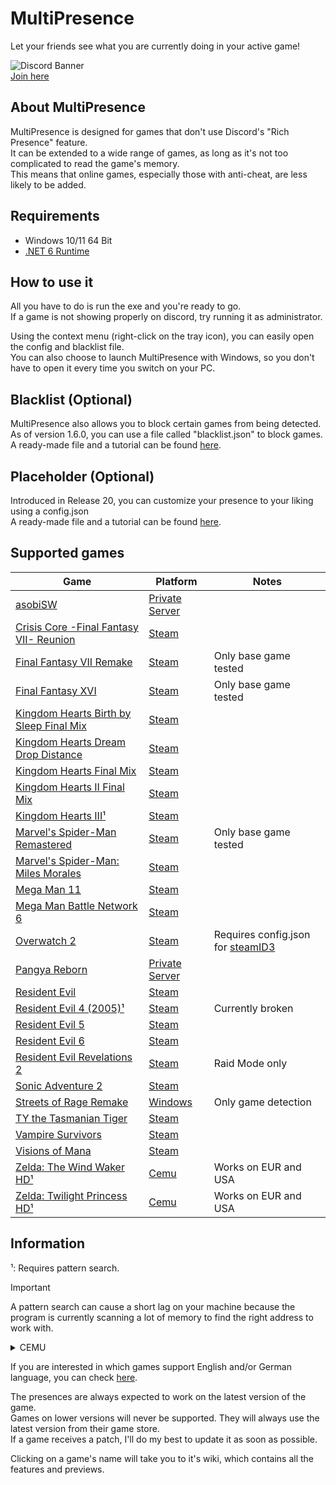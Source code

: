 # MultiPresence
Let your friends see what you are currently doing in your active game!      

![Discord Banner](https://discord.com/api/guilds/1269723725528432712/widget.png?style=banner2)  
[Join here](https://discord.gg/56zeuwy6Gx)

## About MultiPresence
MultiPresence is designed for games that don't use Discord's "Rich Presence" feature.  
It can be extended to a wide range of games, as long as it's not too complicated to read the game's memory.  
This means that online games, especially those with anti-cheat, are less likely to be added.

## Requirements  
- Windows 10/11 64 Bit
- [.NET 6 Runtime](https://dotnet.microsoft.com/en-us/download/dotnet/6.0)

## How to use it
All you have to do is run the exe and you're ready to go.  
If a game is not showing properly on discord, try running it as administrator.    

Using the context menu (right-click on the tray icon), you can easily open the config and blacklist file.  
You can also choose to launch MultiPresence with Windows, so you don't have to open it every time you switch on your PC.
 
## Blacklist (Optional)
MultiPresence also allows you to block certain games from being detected.  
As of version 1.6.0, you can use a file called "blacklist.json" to block games.  
A ready-made file and a tutorial can be found [here](https://github.com/Dekirai/MultiPresence/wiki/Blacklist).

## Placeholder (Optional)
Introduced in Release 20, you can customize your presence to your liking using a config.json  
A ready-made file and a tutorial can be found [here](https://github.com/Dekirai/MultiPresence/wiki/Config).
 
## Supported games
|Game|Platform|Notes|
|--|--|--|
|[asobiSW](https://github.com/Dekirai/MultiPresence/)|[Private Server](https://playasobi.gg/)| |
|[Crisis Core -Final Fantasy VII- Reunion](https://github.com/Dekirai/MultiPresence/wiki/Crisis-Core-%E2%80%90Final-Fantasy-VII%E2%80%90-Reunion)|[Steam](https://store.steampowered.com/app/1608070/CRISIS_CORE_FINAL_FANTASY_VII_REUNION/)||
|[Final Fantasy VII Remake](https://github.com/Dekirai/MultiPresence/wiki/Final-Fantasy-VII-Remake)|[Steam](https://store.steampowered.com/app/1462040/FINAL_FANTASY_VII_REMAKE_INTERGRADE/)|Only base game tested|
|[Final Fantasy XVI](https://github.com/Dekirai/MultiPresence/)|[Steam](https://store.steampowered.com/app/2515020/FINAL_FANTASY_XVI/)|Only base game tested|
|[Kingdom Hearts Birth by Sleep Final Mix](https://github.com/Dekirai/MultiPresence/wiki/Kingdom-Hearts-Birth-by-Sleep-Final-Mix)|[Steam](https://store.steampowered.com/app/2552430/KINGDOM_HEARTS_HD_1525_ReMIX/)||
|[Kingdom Hearts Dream Drop Distance](https://github.com/Dekirai/MultiPresence/wiki/Kingdom-Hearts-Dream-Drop-Distance)|[Steam](https://store.steampowered.com/app/2552440/KINGDOM_HEARTS_HD_28_Final_Chapter_Prologue/)||
|[Kingdom Hearts Final Mix](https://github.com/Dekirai/MultiPresence/wiki/Kingdom-Hearts-Final-Mix)|[Steam](https://store.steampowered.com/app/2552430/KINGDOM_HEARTS_HD_1525_ReMIX/)||
|[Kingdom Hearts II Final Mix](https://github.com/Dekirai/MultiPresence/wiki/Kingdom-Hearts-II-Final-Mix)|[Steam](https://store.steampowered.com/app/2552430/KINGDOM_HEARTS_HD_1525_ReMIX/)||
|[Kingdom Hearts III¹](https://github.com/Dekirai/MultiPresence/wiki/Kingdom-Hearts-III)|[Steam](https://store.steampowered.com/app/2552450/KINGDOM_HEARTS_III__Re_Mind_DLC/)||
|[Marvel's Spider-Man Remastered](https://github.com/Dekirai/MultiPresence/wiki/Marvel's-Spider%E2%80%90Man-Remastered)|[Steam](https://store.steampowered.com/app/1817070/Marvels_SpiderMan_Remastered/)|Only base game tested|
|[Marvel's Spider-Man: Miles Morales](https://github.com/Dekirai/MultiPresence/wiki/Marvel's-Spider%E2%80%90Man:-Miles-Morales)|[Steam](https://store.steampowered.com/app/1817190/Marvels_SpiderMan_Miles_Morales/)| |
|[Mega Man 11](https://github.com/Dekirai/MultiPresence/wiki/Mega-Man-11)|[Steam](https://store.steampowered.com/app/742300/Mega_Man_11/)| |
|[Mega Man Battle Network 6](https://github.com/Dekirai/MultiPresence/wiki/Mega-Man-Battle-Network-6)|[Steam](https://store.steampowered.com/app/1798020/Mega_Man_Battle_Network_Legacy_Collection_Vol_2/)| |
|[Overwatch 2](https://github.com/Dekirai/MultiPresence/wiki/Overwatch-2)|[Steam](https://store.steampowered.com/app/2357570/Overwatch_2/)|Requires config.json for [steamID3](https://www.steamidfinder.com/lookup/)|
|[Pangya Reborn](https://github.com/Dekirai/MultiPresence/wiki/Pangya-Reborn)|[Private Server](https://www.pangyareborn.com/)| |
|[Resident Evil](https://github.com/Dekirai/MultiPresence/wiki/Resident-Evil)|[Steam](https://store.steampowered.com/app/304240/Resident_Evil/)| |
|[Resident Evil 4 (2005)¹](https://github.com/Dekirai/MultiPresence/wiki/Resident-Evil-4)|[Steam](https://store.steampowered.com/app/254700/Resident_Evil_4/)|Currently broken|
|[Resident Evil 5](https://github.com/Dekirai/MultiPresence/wiki/Resident-Evil-5)|[Steam](https://store.steampowered.com/app/21690/Resident_Evil_5/)| |
|[Resident Evil 6](https://github.com/Dekirai/MultiPresence/wiki/Resident-Evil-6)|[Steam](https://store.steampowered.com/app/221040/Resident_Evil_6/)| |
|[Resident Evil Revelations 2](https://github.com/Dekirai/MultiPresence/wiki/Resident-Evil-Revelations-2)|[Steam](https://store.steampowered.com/app/287290/Resident_Evil_Revelations_2/)|Raid Mode only|
|[Sonic Adventure 2](https://github.com/Dekirai/MultiPresence/wiki/Sonic-Adventure-2)|[Steam](https://store.steampowered.com/app/213610/Sonic_Adventure_2/)| |
|[Streets of Rage Remake](https://github.com/Dekirai/MultiPresence/)|[Windows](https://sorr.forumotion.net/t838-new-streets-of-rage-remake-v5-2-download-and-info)|Only game detection|
|[TY the Tasmanian Tiger](https://github.com/Dekirai/MultiPresence/wiki/TY-the-Tasmanian-Tiger)|[Steam](https://store.steampowered.com/app/411960/TY_the_Tasmanian_Tiger/)| |
|[Vampire Survivors](https://github.com/Dekirai/MultiPresence/wiki/Vampire-Survivors)|[Steam](https://store.steampowered.com/app/1794680/Vampire_Survivors/)| |
|[Visions of Mana](https://github.com/Dekirai/MultiPresence/)|[Steam](https://store.steampowered.com/app/2490990/Visions_of_Mana/)| |
|[Zelda: The Wind Waker HD¹](https://github.com/Dekirai/MultiPresence/wiki/Zelda:-The-Wind-Waker-HD)|[Cemu](https://wiki.cemu.info/wiki/The_Legend_of_Zelda:_The_Wind_Waker_HD)|Works on EUR and USA|
|[Zelda: Twilight Princess HD¹](https://github.com/Dekirai/MultiPresence/wiki/Zelda:-Twilight-Princess-HD)|[Cemu](https://wiki.cemu.info/wiki/The_Legend_of_Zelda:_Twilight_Princess_HD)|Works on EUR and USA|

## Information
¹: Requires pattern search.
> [!IMPORTANT]  
> A pattern search can cause a short lag on your machine because the program is currently scanning a lot of memory to find the right address to work with.  
<details>
<summary>CEMU</summary>
You have to disable the "Discord Presence" option found in Options -> General settings.<br />
</details>

If you are interested in which games support English and/or German language, you can check [here](https://github.com/Dekirai/MultiPresence/wiki/Translation).  

The presences are always expected to work on the latest version of the game.  
Games on lower versions will never be supported. They will always use the latest version from their game store.  
If a game receives a patch, I'll do my best to update it as soon as possible.       

Clicking on a game's name will take you to it's wiki, which contains all the features and previews.
